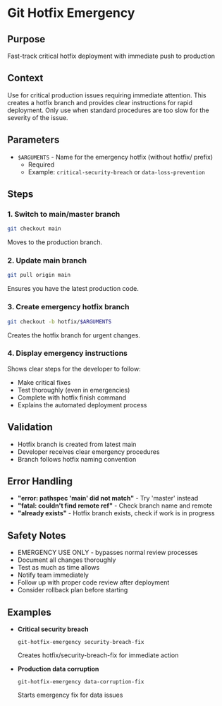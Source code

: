 # Git Hotfix Emergency

## Purpose
Fast-track critical hotfix deployment with immediate push to production

## Context
Use for critical production issues requiring immediate attention. This creates a hotfix branch and provides clear instructions for rapid deployment. Only use when standard procedures are too slow for the severity of the issue.

## Parameters
- `$ARGUMENTS` - Name for the emergency hotfix (without hotfix/ prefix)
  - Required
  - Example: `critical-security-breach` or `data-loss-prevention`

## Steps

### 1. Switch to main/master branch
```bash
git checkout main
```
Moves to the production branch.

### 2. Update main branch
```bash
git pull origin main
```
Ensures you have the latest production code.

### 3. Create emergency hotfix branch
```bash
git checkout -b hotfix/$ARGUMENTS
```
Creates the hotfix branch for urgent changes.

### 4. Display emergency instructions
Shows clear steps for the developer to follow:
- Make critical fixes
- Test thoroughly (even in emergencies)
- Complete with hotfix finish command
- Explains the automated deployment process

## Validation
- Hotfix branch is created from latest main
- Developer receives clear emergency procedures
- Branch follows hotfix naming convention

## Error Handling
- **"error: pathspec 'main' did not match"** - Try 'master' instead
- **"fatal: couldn't find remote ref"** - Check branch name and remote
- **"already exists"** - Hotfix branch exists, check if work is in progress

## Safety Notes
- EMERGENCY USE ONLY - bypasses normal review processes
- Document all changes thoroughly
- Test as much as time allows
- Notify team immediately
- Follow up with proper code review after deployment
- Consider rollback plan before starting

## Examples
- **Critical security breach**
  ```
  git-hotfix-emergency security-breach-fix
  ```
  Creates hotfix/security-breach-fix for immediate action

- **Production data corruption**
  ```
  git-hotfix-emergency data-corruption-fix
  ```
  Starts emergency fix for data issues